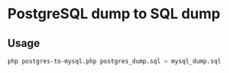 # PostgreSQL dump to SQL dump

## Usage

```sh
php postgres-to-mysql.php postgres_dump.sql > mysql_dump.sql
```
